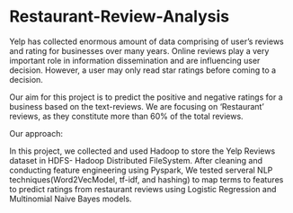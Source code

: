 # Restaurant-Review-Analysis

Yelp has collected enormous amount of data comprising of user’s reviews and rating for businesses over many years.
Online reviews play a very important role in information dissemination and are influencing user decision. However, a user may only read star ratings before coming to a decision. 

Our aim for this project is to predict the positive and negative ratings for a business based on the text-reviews. We are focusing on ‘Restaurant’ reviews, as they constitute more than 60% of the total reviews.

Our approach:

In this project, we collected and used Hadoop to store the Yelp Reviews dataset in HDFS- Hadoop Distributed FileSystem. After cleaning and conducting feature engineering using Pyspark, We tested serveral NLP techniques(Word2VecModel, tf-idf, and hashing) to map terms to features to predict ratings from restaurant reviews using Logistic Regression and Multinomial Naive Bayes models.
